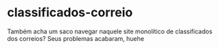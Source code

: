 classificados-correio
=====================

Também acha um saco navegar naquele site monolítico de classificados dos correios? Seus problemas acabaram, huehe
